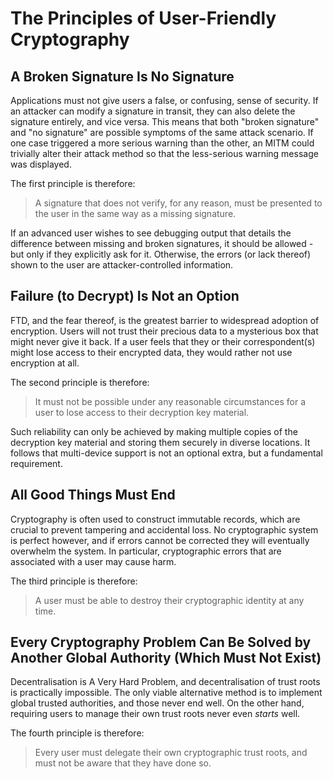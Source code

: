 # The Principles of User-Friendly Cryptography

## A Broken Signature Is No Signature

Applications must not give users a false, or confusing, sense of security.
If an attacker can modify a signature in transit, they can also delete the signature entirely, and vice versa.
This means that both "broken signature" and "no signature" are possible symptoms of the same attack scenario.
If one case triggered a more serious warning than the other, an MITM could trivially alter their attack method so that the less-serious warning message was displayed.

The first principle is therefore:

> A signature that does not verify, for any reason, must be presented to the user in the same way as a missing signature.

If an advanced user wishes to see debugging output that details the difference between missing and broken signatures, it should be allowed - but only if they explicitly ask for it.
Otherwise, the errors (or lack thereof) shown to the user are attacker-controlled information.

## Failure (to Decrypt) Is Not an Option

FTD, and the fear thereof, is the greatest barrier to widespread adoption of encryption.
Users will not trust their precious data to a mysterious box that might never give it back.
If a user feels that they or their correspondent(s) might lose access to their encrypted data, they would rather not use encryption at all.

The second principle is therefore:

> It must not be possible under any reasonable circumstances for a user to lose access to their decryption key material.

Such reliability can only be achieved by making multiple copies of the decryption key material and storing them securely in diverse locations.
It follows that multi-device support is not an optional extra, but a fundamental requirement.

## All Good Things Must End

Cryptography is often used to construct immutable records, which are crucial to prevent tampering and accidental loss.
No cryptographic system is perfect however, and if errors cannot be corrected they will eventually overwhelm the system.
In particular, cryptographic errors that are associated with a user may cause harm.

The third principle is therefore:

> A user must be able to destroy their cryptographic identity at any time.

## Every Cryptography Problem Can Be Solved by Another Global Authority (Which Must Not Exist)

Decentralisation is A Very Hard Problem, and decentralisation of trust roots is practically impossible.
The only viable alternative method is to implement global trusted authorities, and those never end well.
On the other hand, requiring users to manage their own trust roots never even *starts* well.

The fourth principle is therefore:

> Every user must delegate their own cryptographic trust roots, and must not be aware that they have done so.
